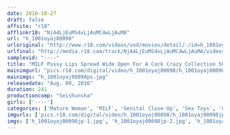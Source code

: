 ```yaml
---
date: 2018-10-27
draft: false
affsite: "r18"
afflinkr18: "NjA4LjEuMS4xLjAuMC4wLjAuMA"
url: "h_1001oyaj00098"
urloriginal: "http://www.r18.com/videos/vod/movies/detail/-/id=h_1001oyaj00098"
urlfinal: "http://media.r18.com/track/NjA4LjEuMS4xLjAuMC4wLjAuMA/videos/vod/movies/detail/-/id=h_1001oyaj00098"
samplevid: "----"
title: "MILF Pussy Lips Spread Wide Open For A Cock Crazy Collection 50 Ladies 4 Hours"
mainimgurl: "pics.r18.com/digital/video/h_1001oyaj00098/h_1001oyaj00098ps.jpg"
mainimgs: "h_1001oyaj00098ps.jpg"
releasedate: "Aug. 09, 2016"
duration: 241
productioncomp: "Seishunsha"
girls: ['----']
categories: ['Mature Woman', 'MILF', 'Genital Close-Up', 'Sex Toys', 'Compilation', 'Over 4 Hours']
imgurls: ['pics.r18.com/digital/video/h_1001oyaj00098/h_1001oyaj00098jp-1.jpg', 'pics.r18.com/digital/video/h_1001oyaj00098/h_1001oyaj00098jp-2.jpg', 'pics.r18.com/digital/video/h_1001oyaj00098/h_1001oyaj00098jp-3.jpg', 'pics.r18.com/digital/video/h_1001oyaj00098/h_1001oyaj00098jp-4.jpg', 'pics.r18.com/digital/video/h_1001oyaj00098/h_1001oyaj00098jp-5.jpg', 'pics.r18.com/digital/video/h_1001oyaj00098/h_1001oyaj00098jp-6.jpg', 'pics.r18.com/digital/video/h_1001oyaj00098/h_1001oyaj00098jp-7.jpg', 'pics.r18.com/digital/video/h_1001oyaj00098/h_1001oyaj00098jp-8.jpg', 'pics.r18.com/digital/video/h_1001oyaj00098/h_1001oyaj00098jp-9.jpg', 'pics.r18.com/digital/video/h_1001oyaj00098/h_1001oyaj00098jp-10.jpg', 'pics.r18.com/digital/video/h_1001oyaj00098/h_1001oyaj00098jp-11.jpg', 'pics.r18.com/digital/video/h_1001oyaj00098/h_1001oyaj00098jp-12.jpg', 'pics.r18.com/digital/video/h_1001oyaj00098/h_1001oyaj00098jp-13.jpg', 'pics.r18.com/digital/video/h_1001oyaj00098/h_1001oyaj00098jp-14.jpg', 'pics.r18.com/digital/video/h_1001oyaj00098/h_1001oyaj00098jp-15.jpg', 'pics.r18.com/digital/video/h_1001oyaj00098/h_1001oyaj00098jp-16.jpg', 'pics.r18.com/digital/video/h_1001oyaj00098/h_1001oyaj00098jp-17.jpg', 'pics.r18.com/digital/video/h_1001oyaj00098/h_1001oyaj00098jp-18.jpg', 'pics.r18.com/digital/video/h_1001oyaj00098/h_1001oyaj00098jp-19.jpg', 'pics.r18.com/digital/video/h_1001oyaj00098/h_1001oyaj00098jp-20.jpg']
imgs: ['h_1001oyaj00098jp-1.jpg', 'h_1001oyaj00098jp-2.jpg', 'h_1001oyaj00098jp-3.jpg', 'h_1001oyaj00098jp-4.jpg', 'h_1001oyaj00098jp-5.jpg', 'h_1001oyaj00098jp-6.jpg', 'h_1001oyaj00098jp-7.jpg', 'h_1001oyaj00098jp-8.jpg', 'h_1001oyaj00098jp-9.jpg', 'h_1001oyaj00098jp-10.jpg', 'h_1001oyaj00098jp-11.jpg', 'h_1001oyaj00098jp-12.jpg', 'h_1001oyaj00098jp-13.jpg', 'h_1001oyaj00098jp-14.jpg', 'h_1001oyaj00098jp-15.jpg', 'h_1001oyaj00098jp-16.jpg', 'h_1001oyaj00098jp-17.jpg', 'h_1001oyaj00098jp-18.jpg', 'h_1001oyaj00098jp-19.jpg', 'h_1001oyaj00098jp-20.jpg']
---
```

